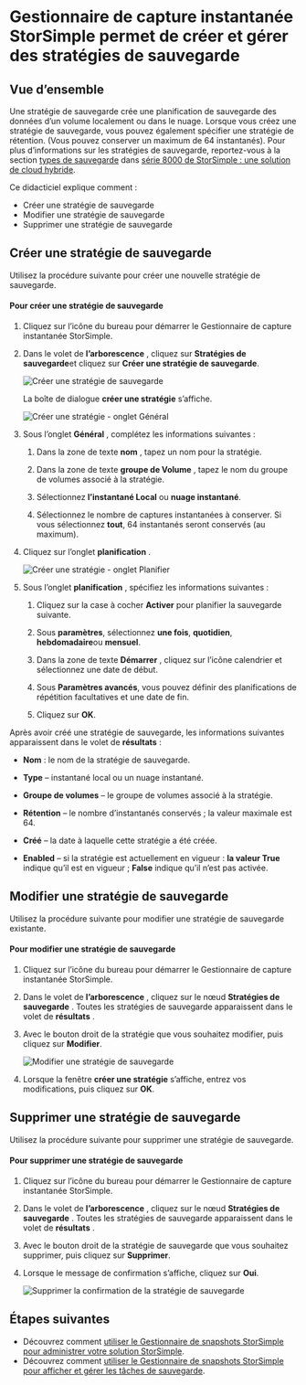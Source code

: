 <properties 
   pageTitle="Stratégies de sauvegarde de gestionnaire de snapshots StorSimple | Microsoft Azure"
   description="Décrit comment utiliser le composant logiciel enfichable MMC du Gestionnaire de snapshots StorSimple, pour créer et gérer les stratégies de sauvegarde qui contrôlent les sauvegardes planifiées."
   services="storsimple"
   documentationCenter="NA"
   authors="SharS"
   manager="carmonm"
   editor="" />
<tags 
   ms.service="storsimple"
   ms.devlang="NA"
   ms.topic="article"
   ms.tgt_pltfrm="NA"
   ms.workload="TBD"
   ms.date="05/12/2016"
   ms.author="v-sharos" />

# <a name="use-storsimple-snapshot-manager-to-create-and-manage-backup-policies"></a>Gestionnaire de capture instantanée StorSimple permet de créer et gérer des stratégies de sauvegarde

## <a name="overview"></a>Vue d’ensemble

Une stratégie de sauvegarde crée une planification de sauvegarde des données d’un volume localement ou dans le nuage. Lorsque vous créez une stratégie de sauvegarde, vous pouvez également spécifier une stratégie de rétention. (Vous pouvez conserver un maximum de 64 instantanés). Pour plus d’informations sur les stratégies de sauvegarde, reportez-vous à la section [types de sauvegarde](storsimple-what-is-snapshot-manager.md#backup-type) dans [série 8000 de StorSimple : une solution de cloud hybride](storsimple-overview.md).

Ce didacticiel explique comment :

- Créer une stratégie de sauvegarde 
- Modifier une stratégie de sauvegarde 
- Supprimer une stratégie de sauvegarde 

## <a name="create-a-backup-policy"></a>Créer une stratégie de sauvegarde

Utilisez la procédure suivante pour créer une nouvelle stratégie de sauvegarde.

#### <a name="to-create-a-backup-policy"></a>Pour créer une stratégie de sauvegarde

1. Cliquez sur l’icône du bureau pour démarrer le Gestionnaire de capture instantanée StorSimple.

2. Dans le volet de **l’arborescence** , cliquez sur **Stratégies de sauvegarde**et cliquez sur **Créer une stratégie de sauvegarde**.

    ![Créer une stratégie de sauvegarde](./media/storsimple-snapshot-manager-manage-backup-policies/HCS_SSM_Create_BU_policy.png)

    La boîte de dialogue **créer une stratégie** s’affiche. 

    ![Créer une stratégie - onglet Général](./media/storsimple-snapshot-manager-manage-backup-policies/HCS_SSM_Create_policy_general.png)

3. Sous l’onglet **Général** , complétez les informations suivantes :

   1. Dans la zone de texte **nom** , tapez un nom pour la stratégie.

   2. Dans la zone de texte **groupe de Volume** , tapez le nom du groupe de volumes associé à la stratégie.

   3. Sélectionnez **l’instantané Local** ou **nuage instantané**.

   4. Sélectionnez le nombre de captures instantanées à conserver. Si vous sélectionnez **tout**, 64 instantanés seront conservés (au maximum). 

4. Cliquez sur l’onglet **planification** .

    ![Créer une stratégie - onglet Planifier](./media/storsimple-snapshot-manager-manage-backup-policies/HCS_SSM_Create_policy_schedule.png)

5. Sous l’onglet **planification** , spécifiez les informations suivantes : 

   1. Cliquez sur la case à cocher **Activer** pour planifier la sauvegarde suivante.

   2. Sous **paramètres**, sélectionnez **une fois**, **quotidien**, **hebdomadaire**ou **mensuel**. 

   3. Dans la zone de texte **Démarrer** , cliquez sur l’icône calendrier et sélectionnez une date de début.

   4. Sous **Paramètres avancés**, vous pouvez définir des planifications de répétition facultatives et une date de fin.

   5. Cliquez sur **OK**.

Après avoir créé une stratégie de sauvegarde, les informations suivantes apparaissent dans le volet de **résultats** :

- **Nom** : le nom de la stratégie de sauvegarde.

- **Type** – instantané local ou un nuage instantané.

- **Groupe de volumes** – le groupe de volumes associé à la stratégie.

- **Rétention** – le nombre d’instantanés conservés ; la valeur maximale est 64.

- **Créé** – la date à laquelle cette stratégie a été créée.

- **Enabled** – si la stratégie est actuellement en vigueur : **la valeur True** indique qu’il est en vigueur ; **False** indique qu’il n’est pas activée. 

## <a name="edit-a-backup-policy"></a>Modifier une stratégie de sauvegarde

Utilisez la procédure suivante pour modifier une stratégie de sauvegarde existante.

#### <a name="to-edit-a-backup-policy"></a>Pour modifier une stratégie de sauvegarde

1. Cliquez sur l’icône du bureau pour démarrer le Gestionnaire de capture instantanée StorSimple. 

2. Dans le volet de **l’arborescence** , cliquez sur le nœud **Stratégies de sauvegarde** . Toutes les stratégies de sauvegarde apparaissent dans le volet de **résultats** . 

3. Avec le bouton droit de la stratégie que vous souhaitez modifier, puis cliquez sur **Modifier**. 

    ![Modifier une stratégie de sauvegarde](./media/storsimple-snapshot-manager-manage-backup-policies/HCS_SSM_Edit_BU_policy.png) 

4. Lorsque la fenêtre **créer une stratégie** s’affiche, entrez vos modifications, puis cliquez sur **OK**. 

## <a name="delete-a-backup-policy"></a>Supprimer une stratégie de sauvegarde

Utilisez la procédure suivante pour supprimer une stratégie de sauvegarde.

#### <a name="to-delete-a-backup-policy"></a>Pour supprimer une stratégie de sauvegarde

1. Cliquez sur l’icône du bureau pour démarrer le Gestionnaire de capture instantanée StorSimple. 

2. Dans le volet de **l’arborescence** , cliquez sur le nœud **Stratégies de sauvegarde** . Toutes les stratégies de sauvegarde apparaissent dans le volet de **résultats** . 

3. Avec le bouton droit de la stratégie de sauvegarde que vous souhaitez supprimer, puis cliquez sur **Supprimer**.

4. Lorsque le message de confirmation s’affiche, cliquez sur **Oui**.

    ![Supprimer la confirmation de la stratégie de sauvegarde](./media/storsimple-snapshot-manager-manage-backup-policies/HCS_SSM_Delete_BU_policy.png)

## <a name="next-steps"></a>Étapes suivantes

- Découvrez comment [utiliser le Gestionnaire de snapshots StorSimple pour administrer votre solution StorSimple](storsimple-snapshot-manager-admin.md).
- Découvrez comment [utiliser le Gestionnaire de snapshots StorSimple pour afficher et gérer les tâches de sauvegarde](storsimple-snapshot-manager-manage-backup-jobs.md).
